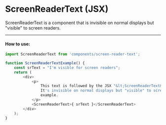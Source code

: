 ScreenReaderText (JSX)
====================

ScreenReaderText is a component that is invisible on normal displays but "visible" to screen readers.

-------

#### How to use:

```js
import ScreenReaderText from 'components/screen-reader-text';

function ScreenReaderTextExample() {
	const srText = "I'm visible for screen readers";
	return (
		<div>
			<p>
				This text is followed by the JSX "&lt;ScreenReaderText&gt;{ srText }&lt;/ScreenReaderText&gt;".
				It's invisible on normal displays but "visible" to screen readers. Inspect to see the
				example.
			</p>
			<ScreenReaderText>{ srText }</ScreenReaderText>
		</div>
	);
}

```
